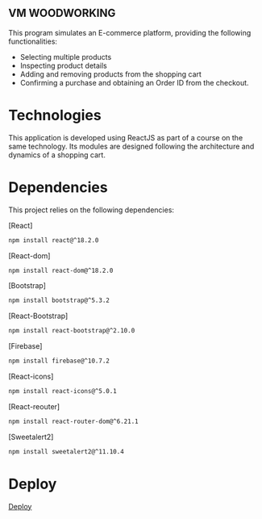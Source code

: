 ## VM WOODWORKING

This program simulates an E-commerce platform, providing the following functionalities:
- Selecting multiple products
- Inspecting product details
- Adding and removing products from the shopping cart
- Confirming a purchase and obtaining an Order ID from the checkout.

# Technologies

This application is developed using ReactJS as part of a course on the same technology. Its modules are designed following the architecture and dynamics of a shopping cart.

# Dependencies

This project relies on the following dependencies:

[React]
```sh
npm install react@^18.2.0
```

[React-dom]
```sh
npm install react-dom@^18.2.0
```

[Bootstrap]
```sh
npm install bootstrap@^5.3.2
```

[React-Bootstrap]
```sh
npm install react-bootstrap@^2.10.0
```

[Firebase]
```sh
npm install firebase@^10.7.2
```

[React-icons]
```sh
npm install react-icons@^5.0.1
```

[React-reouter]
```sh
npm install react-router-dom@^6.21.1
```

[Sweetalert2]
```sh
npm install sweetalert2@^11.10.4
```


# Deploy

[Deploy](https://andresmangold.github.io/PF_AndresMangold_ReactJS/)

